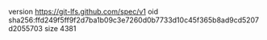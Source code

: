 version https://git-lfs.github.com/spec/v1
oid sha256:ffd249f5ff9f2d7ba1b09c3e7260d0b7733d10c45f365b8ad9cd5207d2055703
size 4381
